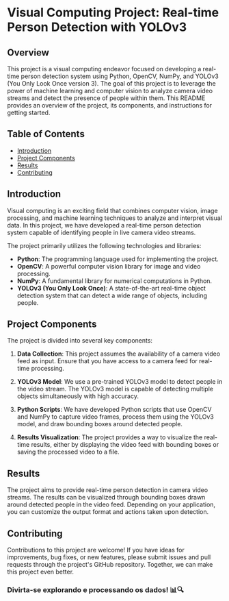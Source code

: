# Visual Computing Project: Real-time Person Detection with YOLOv3

## Overview
This project is a visual computing endeavor focused on developing a real-time person detection system using Python, OpenCV, NumPy, and YOLOv3 (You Only Look Once version 3). The goal of this project is to leverage the power of machine learning and computer vision to analyze camera video streams and detect the presence of people within them. This README provides an overview of the project, its components, and instructions for getting started.

## Table of Contents
- [Introduction](#introduction)
- [Project Components](#project-components)
- [Results](#results)
- [Contributing](#contributing)

## Introduction
Visual computing is an exciting field that combines computer vision, image processing, and machine learning techniques to analyze and interpret visual data. In this project, we have developed a real-time person detection system capable of identifying people in live camera video streams.

The project primarily utilizes the following technologies and libraries:

- **Python**: The programming language used for implementing the project.
- **OpenCV**: A powerful computer vision library for image and video processing.
- **NumPy**: A fundamental library for numerical computations in Python.
- **YOLOv3 (You Only Look Once)**: A state-of-the-art real-time object detection system that can detect a wide range of objects, including people.

## Project Components
The project is divided into several key components:

1. **Data Collection**: This project assumes the availability of a camera video feed as input. Ensure that you have access to a camera feed for real-time processing.

2. **YOLOv3 Model**: We use a pre-trained YOLOv3 model to detect people in the video stream. The YOLOv3 model is capable of detecting multiple objects simultaneously with high accuracy.

3. **Python Scripts**: We have developed Python scripts that use OpenCV and NumPy to capture video frames, process them using the YOLOv3 model, and draw bounding boxes around detected people.

4. **Results Visualization**: The project provides a way to visualize the real-time results, either by displaying the video feed with bounding boxes or saving the processed video to a file.

## Results
The project aims to provide real-time person detection in camera video streams. The results can be visualized through bounding boxes drawn around detected people in the video feed. Depending on your application, you can customize the output format and actions taken upon detection.

## Contributing
Contributions to this project are welcome! If you have ideas for improvements, bug fixes, or new features, please submit issues and pull requests through the project's GitHub repository. Together, we can make this project even better.

### Divirta-se explorando e processando os dados! 📊🔍
